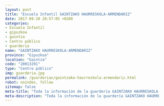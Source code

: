 ```yaml
---
layout: post
title: "Escuela Infantil GAINTZAKO HAURRESKOLA-ARMENDARIZ"
date: 2017-09-20 20:57:05 +0200
categories:
- Escuela Infantil
- gipuzkoa
- gaintza
- Centro público
- guarderia
name: "GAINTZAKO HAURRESKOLA-ARMENDARIZ"
province: "Gipuzkoa"
location: "Gaintza"
code: "20013291"
type: "Centro público"
img: guarderia.jpg
permalink: /guarderias/gaintzako-haurreskola-armendariz.html
robot: noindex, follow
sitemap: false
meta-title: "Toda la información de la guardería GAINTZAKO HAURRESKOLA-ARMENDARIZ"
meta-description: "Toda la información de la guardería GAINTZAKO HAURRESKOLA-ARMENDARIZ"
---
```

